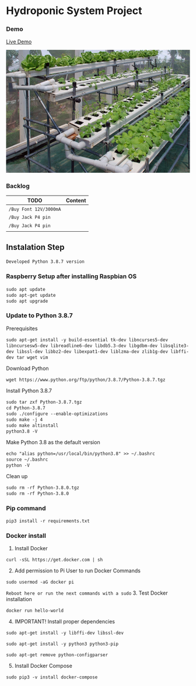 # Hydroponic System Project

### Demo

[Live Demo](https://django-vue-template-demo.herokuapp.com/)

![System image](/assets-readme/hydroponics-techniques-and-systems.jpg "Hydroponic System")

### Backlog

| TODO                 |  Content                                   |
|----------------------|--------------------------------------------|
| `/Buy Font 12V/3000mA`   |                         |
| `/Buy Jack P4 pin`       |                         |
| `/Buy Jack P4 pin`       |                         |
|                          |                         |


## Instalation Step

`Developed Python 3.8.7 version`

### Raspberry Setup after installing Raspbian OS
    
```
sudo apt update
sudo apt-get update
sudo apt upgrade
```

### Update to Python 3.8.7
Prerequisites
```
sudo apt-get install -y build-essential tk-dev libncurses5-dev libncursesw5-dev libreadline6-dev libdb5.3-dev libgdbm-dev libsqlite3-dev libssl-dev libbz2-dev libexpat1-dev liblzma-dev zlib1g-dev libffi-dev tar wget vim
```
Download Python
```
wget https://www.python.org/ftp/python/3.8.7/Python-3.8.7.tgz
```
Install Python 3.8.7
```
sudo tar zxf Python-3.8.7.tgz
cd Python-3.8.7
sudo ./configure --enable-optimizations
sudo make -j 4
sudo make altinstall
python3.8 -V
```
Make Python 3.8 as the default version
```
echo "alias python=/usr/local/bin/python3.8" >> ~/.bashrc
source ~/.bashrc
python -V
```
Clean up
```
sudo rm -rf Python-3.8.0.tgz
sudo rm -rf Python-3.8.0
```



### Pip command
```
pip3 install -r requirements.txt
```

### Docker install

1. Install Docker
```
curl -sSL https://get.docker.com | sh
```
2. Add permission to Pi User to run Docker Commands
```
sudo usermod -aG docker pi
```
`Reboot here or run the next commands with a sudo`
3. Test Docker installation
```
docker run hello-world
```
4. IMPORTANT! Install proper dependencies
```
sudo apt-get install -y libffi-dev libssl-dev
```
```
sudo apt-get install -y python3 python3-pip
```
```
sudo apt-get remove python-configparser
```
5. Install Docker Compose
```
sudo pip3 -v install docker-compose 
```